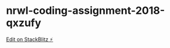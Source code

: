 # nrwl-coding-assignment-2018-qxzufy

[Edit on StackBlitz ⚡️](https://stackblitz.com/edit/nrwl-coding-assignment-2018-qxzufy)
